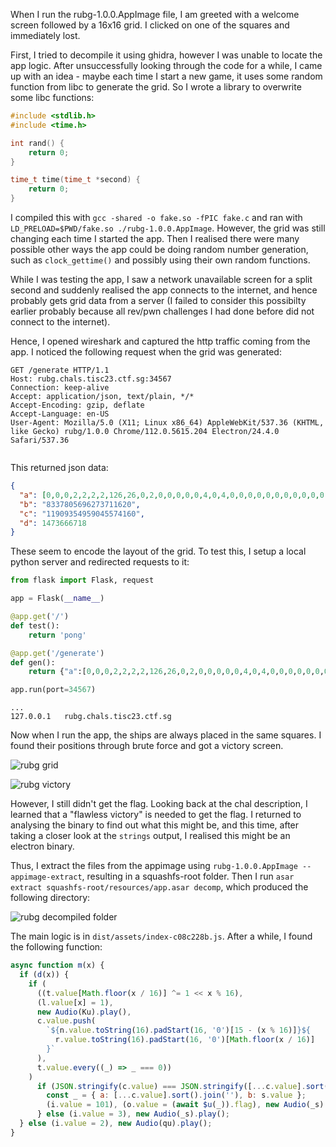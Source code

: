 When I run the rubg-1.0.0.AppImage file, I am greeted with a welcome screen followed by a 16x16 grid. I clicked on one of the squares and immediately lost.

First, I tried to decompile it using ghidra, however I was unable to locate the app logic. After unsuccessfully looking through the code for a while, I came up with an idea - maybe each time I start a new game, it uses some random function from libc to generate the grid. So I wrote a library to overwrite some libc functions:

```c:fake.c
#include <stdlib.h>
#include <time.h>

int rand() {
    return 0;
}

time_t time(time_t *second) {
    return 0;
}
```

I compiled this with `gcc -shared -o fake.so -fPIC fake.c` and ran with `LD_PRELOAD=$PWD/fake.so ./rubg-1.0.0.AppImage`. However, the grid was still changing each time I started the app. Then I realised there were many possible other ways the app could be doing random number generation, such as `clock_gettime()` and possibly using their own random functions.

While I was testing the app, I saw a network unavailable screen for a split second and suddenly realised the app connects to the internet, and hence probably gets grid data from a server (I failed to consider this possibilty earlier probably because all rev/pwn challenges I had done before did not connect to the internet).

Hence, I opened wireshark and captured the http traffic coming from the app. I noticed the following request when the grid was generated:

```
GET /generate HTTP/1.1
Host: rubg.chals.tisc23.ctf.sg:34567
Connection: keep-alive
Accept: application/json, text/plain, */*
Accept-Encoding: gzip, deflate
Accept-Language: en-US
User-Agent: Mozilla/5.0 (X11; Linux x86_64) AppleWebKit/537.36 (KHTML, like Gecko) rubg/1.0.0 Chrome/112.0.5615.204 Electron/24.4.0 Safari/537.36


```

This returned json data:

```json
{
  "a": [0,0,0,2,2,2,2,126,26,0,2,0,0,0,0,0,4,0,4,0,0,0,0,0,0,0,0,0,0,0,0,0],
  "b": "8337805696273711620",
  "c": "11909354959045574160",
  "d": 1473666718
}
```

These seem to encode the layout of the grid. To test this, I setup a local python server and redirected requests to it:

```python:server.py
from flask import Flask, request

app = Flask(__name__)

@app.get('/')
def test():
    return 'pong'

@app.get('/generate')
def gen():
    return {"a":[0,0,0,2,2,2,2,126,26,0,2,0,0,0,0,0,4,0,4,0,0,0,0,0,0,0,0,0,0,0,0,0],"b":"8337805696273711620","c":"11909354959045574160","d":1473666718}

app.run(port=34567)
```

```plaintext:/etc/hosts
...
127.0.0.1	rubg.chals.tisc23.ctf.sg
```

Now when I run the app, the ships are always placed in the same squares. I found their positions through brute force and got a victory screen.

![rubg grid](/rubg-grid.png)

![rubg victory](/rubg-victory.png)

However, I still didn't get the flag. Looking back at the chal description, I learned that a "flawless victory" is needed to get the flag. I returned to analysing the binary to find out what this might be, and this time, after taking a closer look at the `strings` output, I realised this might be an electron binary.

Thus, I extract the files from the appimage using `rubg-1.0.0.AppImage --appimage-extract`, resulting in a squashfs-root folder. Then I run `asar extract squashfs-root/resources/app.asar decomp`, which produced the following directory:

![rubg decompiled folder](/rubg-electron-decomp.png)

The main logic is in `dist/assets/index-c08c228b.js`. After a while, I found the following function:

```javascript
async function m(x) {
  if (d(x)) {
    if (
      ((t.value[Math.floor(x / 16)] ^= 1 << x % 16),
      (l.value[x] = 1),
      new Audio(Ku).play(),
      c.value.push(
        `${n.value.toString(16).padStart(16, '0')[15 - (x % 16)]}${
          r.value.toString(16).padStart(16, '0')[Math.floor(x / 16)]
        }`
      ),
      t.value.every((_) => _ === 0))
    )
      if (JSON.stringify(c.value) === JSON.stringify([...c.value].sort())) {
        const _ = { a: [...c.value].sort().join(''), b: s.value };
        (i.value = 101), (o.value = (await $u(_)).flag), new Audio(_s).play(), (i.value = 4);
      } else (i.value = 3), new Audio(_s).play();
  } else (i.value = 2), new Audio(qu).play();
}
```